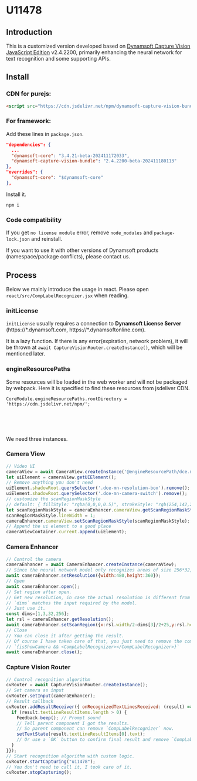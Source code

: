 # U11478

## Introduction

This is a customized version developed based on [Dynamsoft Capture Vision JavaScript Edition](https://www.dynamsoft.com/capture-vision/docs/web/programming/javascript/index.html?ver=latest&cVer=true) v2.4.2200, primarily enhancing the neural network for text recognition and some supporting APIs.

## Install

### CDN for purejs:
```html
<script src="https://cdn.jsdelivr.net/npm/dynamsoft-capture-vision-bundle@2.4.2200-beta-202411180113/dist/dcv.bundle.js"></script>
```

### For framework:
Add these lines in `package.json`.

```json
"dependencies": {
  ...
  "dynamsoft-core": "3.4.21-beta-202411172033",
  "dynamsoft-capture-vision-bundle": "2.4.2200-beta-202411180113"
},
"overrides": {
  "dynamsoft-core": "$dynamsoft-core"
},
```

Install it.
```
npm i
```
### Code compatibility

If you get `no license module` error, remove `node_modules` and `package-lock.json` and reinstall.

If you want to use it with other versions of Dynamsoft products (namespace/package conflicts), please contact us.

## Process

Below we mainly introduce the usage in react. Please open `react/src/CompLabelRecognizer.jsx` when reading.

### initLicense

`initLicense` usually requires a connection to **Dynamsoft License Server** \(https://\*.dynamsoft.com, https://\*.dynamsoftonline.com\).

It is a lazy function. If there is any error\(expiration, network problem\), it will be thrown at `await CaptureVisionRouter.createInstance()`, which will be mentioned later.

### engineResourcePaths

Some resources will be loaded in the web worker and will not be packaged by webpack. Here it is specified to find these resources from jsdeliver CDN.
```
CoreModule.engineResourcePaths.rootDirectory = 'https://cdn.jsdelivr.net/npm/';
```

<br><br><br>

We need three instances.

### Camera View
```js
// Video UI
cameraView = await CameraView.createInstance('@engineResourcePath/dce.mobile-native.ui.html');
let uiElement = cameraView.getUIElement();
// Remove anything you don't need
uiElement.shadowRoot.querySelector('.dce-mn-resolution-box').remove();
uiElement.shadowRoot.querySelector('.dce-mn-camera-switch').remove();
// customize the scanRegionMaskStyle
// default: { fillStyle: "rgba(0,0,0,0.5)", strokeStyle: "rgb(254,142,20)", lineWidth: 6 }
let scanRegionMaskStyle = cameraEnhancer.cameraView.getScanRegionMaskStyle();
scanRegionMaskStyle.lineWidth = 1;
cameraEnhancer.cameraView.setScanRegionMaskStyle(scanRegionMaskStyle); 
// Append the ui element to a good place
cameraViewContainer.current.append(uiElement);
```

### Camera Enhancer
```js
// Control the camera
cameraEnhancer = await CameraEnhancer.createInstance(cameraView);
// Since the neural network model only recognizes areas of size 256*32, we don't need a high resolution.
await cameraEnhancer.setResolution({width:480,height:360});
// Open
await cameraEnhancer.open();
// Set region after open.
// Get new resolution, in case the actual resolution is different from what you expected.
// `dims` matches the input required by the model.
// Just use it.
const dims=[1,3,32,256];
let rsl = cameraEnhancer.getResolution();
await cameraEnhancer.setScanRegion({x:rsl.width/2-dims[3]/2+25,y:rsl.height/2-dims[2]/2,width:dims[3]-50,height:dims[2],isMeasuredInPercentage:false});
// Close
// You can close it after getting the result.
// Of course I have taken care of that, you just need to remove the component and it will close automatically.
// `{isShowCamera && <CompLabelRecognizer></CompLabelRecognizer>}`
await cameraEnhancer.close();
```

### Capture Vision Router
```js
// Control recognition algorithm
cvRouter = await CaptureVisionRouter.createInstance();
// Set camera as input
cvRouter.setInput(cameraEnhancer);
// Result callback
cvRouter.addResultReceiver({ onRecognizedTextLinesReceived: (result) => {
  if (result.textLineResultItems.length > 0) {
    Feedback.beep(); // Prompt sound
    // Tell parent component I got the results.
    // So parent component can remove `CompLabelRecognizer` now.
    setTextState(result.textLineResultItems[0].text);
    // Or use a `OK` button to confirm final result and remove `CompLabelRecognizer`.
  }
}});
// Start recognition algorithm with custom logic.
cvRouter.startCapturing("u11478");
// You don't need to call it, I took care of it.
cvRouter.stopCapturing();
```


